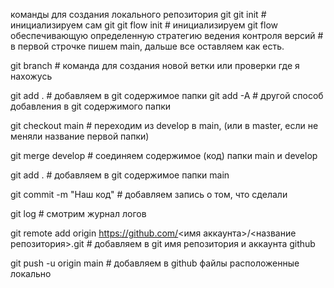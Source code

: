 команды для создания локального репозитория git
git init       # инициализируем сам git
git flow init  # инициализируем git flow обеспечивающую определенную стратегию ведения контроля версий
               # в первой строчке пишем main, дальше все оставляем как есть.

git branch     # команда для создания новой ветки или проверки где я нахожусь

git add .      # добавляем в git содержимое папки
git add -A     # другой способ добавления в git содержимого папки

git checkout main # переходим из develop в main, (или в master, если не меняли название первой папки)

git merge develop # соединяем содержимое (код) папки main и develop

git add .         # добавляем в git содержимое папки main

git commit -m "Наш код" # добавляем запись о том, что сделали

git log        # смотрим журнал логов

git remote add origin https://github.com/<имя аккаунта>/<название репозитория>.git    # добавляем в git имя репозитория и аккаунта github

git push -u origin main # добавляем в github файлы расположенные локально

